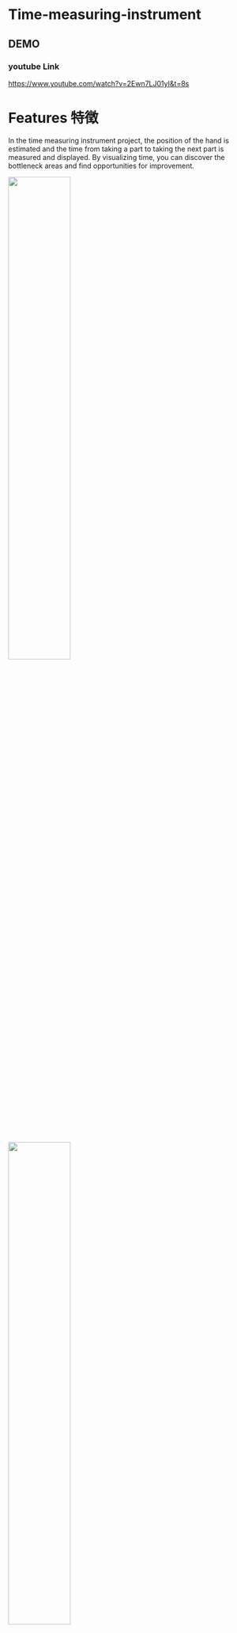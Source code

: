 # Time-measuring-instrument
## DEMO

### youtube Link
https://www.youtube.com/watch?v=2Ewn7LJ01yI&t=8s

# Features 特徴
In the time measuring instrument project, the position of the hand is estimated and the time from taking a part to taking the next part is measured and displayed. By visualizing time, you can discover the bottleneck areas and find opportunities for improvement.

<img src="https://i.gyazo.com/4fbadf16b230abd6e81138c46a153981.jpg" width=50%>

<img src="https://i.gyazo.com/69ed50192bc7492e679caf857067161f.jpg" width=50%>

The training model can be detected by replacing it with a model created by yourself. It detects that the hand has entered the area prepared in advance and sends the detection by MQTT to node-red to visualize it.
### Prerequisites
It is assumed that node-red is pre-installed. If you do not have it installed, you can install it from the Software Center.
# Story
We will work to reduce assembly time and production costs, but dedicated software is expensive and will not reach the people who need it. The purpose of this project is to contribute to many industries including manufacturing with the power of AI by providing an open source solution using cheap and high-speed AI edge devices with NVIDIA Jetson Nano.

# Requirement

 - NVIDIA Jetson device (veirfied on Jetson Nano Developer Kit)
 - Logcool 270 (USB Camera) <br> https://www.amazon.com/Logitech-C270-720pixels-Black-webcam/dp/B01BGBJ8Y0/ref=sr_1_3?dchild=1&keywords=C270&qid=1605453031&sr=8-3

# Installation
Clone github and install the required libraries.
```
$ git clone https://github.com/Toshiki0324/Time-measuring-instrument.git
$ cd Time-measuring-instrument.git
$ sudo bash install-tf-v45.sh
```

# How to use
```
$ cd src
$ python3 time_measuring.py -l='label.txt' -m='frozen_inference_graph.pb' --host <your IP address> --t test
```

## How to know the IP address
 Check the IP address of JETSON NANO before starting it.
eth0 is a wired LAN adapter, wlan0 is a wireless LAN adapter
 
```
ifconfig
```
<img src="https://i.gyazo.com/b4d2200608dfc419d47d61213d49ec68.png" width=50%>

All you have to do to configure the mqtt in node is enter the IP address you looked up.


systemctl status mosquitto

## How to set MQTT of Node-red
After starting Node-red, start the browser and access the following address
```
http://localhost:1880
```
Use mqtt in node, with drag-and-drop add.

<img src="https://i.gyazo.com/c80d381ef86ee0669d4ef6b9462f7634.png" width=10%>

For the settings in the mqtt in node, enter the IP address and Topic you checked.

<img src="https://i.gyazo.com/706e7ec74752cb73ff78f73cfb44f39a.png" width=30%>

<img src="https://i.gyazo.com/40df2e4a05a4e673818247484eb8931d.png" width=30%>



 
